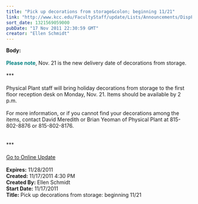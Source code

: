 ```yaml
---
title: "Pick up decorations from storage&colon; beginning 11/21"
link: "http://www.kcc.edu/FacultyStaff/update/Lists/Announcements/DispForm.aspx?ID=519"
sort_date: 1321569059000
pubDate: "17 Nov 2011 22:30:59 GMT"
creator: "Ellen Schmidt"
---
```


<div><b>Body:</b> <div class="ExternalClassC5D6D284DCC94FDEB9941A54494EAF3D">
<div> </div>
<div><font color="#008080"><strong>Please note</strong></font>, Nov. 21 is the new delivery date of decorations from storage.</div>
<div> </div>
<div>***</div>
<div><br />Physical Plant staff will bring holiday decorations from storage to the first floor reception desk on Monday, Nov. 21. Items should be available by 2 p.m. <br /> <br />For more information, or if you cannot find your decorations among the items, contact David Meredith or Brian Yeoman of Physical Plant at 815-802-8876 or 815-802-8176.<br />  </div>
<div> </div>
<div>***</div>
<div> </div>
<div><a href="/FacultyStaff/update/Pages/dailyupdate.aspx">Go to Online Update</a></div>
<div> <br /></div></div></div>
<div><b>Expires:</b> 11/28/2011</div>
<div><b>Created:</b> 11/17/2011 4:30 PM</div>
<div><b>Created By:</b> Ellen Schmidt</div>
<div><b>Start Date:</b> 11/17/2011</div>
<div><b>Title:</b> Pick up decorations from storage: beginning 11/21</div>
